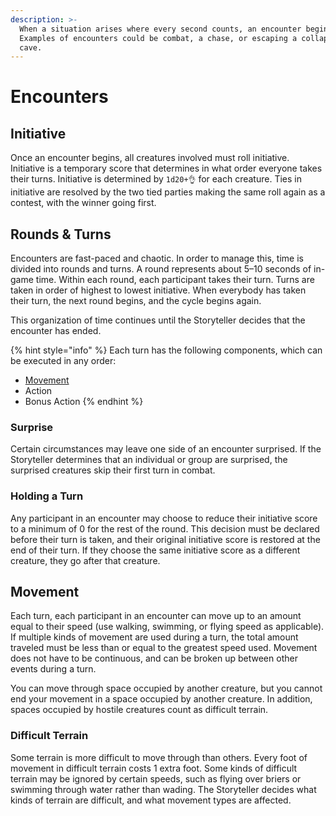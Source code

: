 ```yaml
---
description: >-
  When a situation arises where every second counts, an encounter begins.
  Examples of encounters could be combat, a chase, or escaping a collapsing
  cave.
---
```


# Encounters

## Initiative

Once an encounter begins, all creatures involved must roll initiative. Initiative is a temporary score that determines in what order everyone takes their turns. Initiative is determined by `1d20+👌` for each creature. Ties in initiative are resolved by the two tied parties making the same roll again as a contest, with the winner going first.

## Rounds & Turns

Encounters are fast-paced and chaotic. In order to manage this, time is divided into rounds and turns. A round represents about 5–10 seconds of in-game time. Within each round, each participant takes their turn. Turns are taken in order of highest to lowest initiative. When everybody has taken their turn, the next round begins, and the cycle begins again.

This organization of time continues until the Storyteller decides that the encounter has ended.

{% hint style="info" %}
Each turn has the following components, which can be executed in any order:

* [Movement](encounters.md#movement)
* Action
* Bonus Action
{% endhint %}

### Surprise

Certain circumstances may leave one side of an encounter surprised. If the Storyteller determines that an individual or group are surprised, the surprised creatures skip their first turn in combat.

### Holding a Turn

Any participant in an encounter may choose to reduce their initiative score to a minimum of 0 for the rest of the round. This decision must be declared before their turn is taken, and their original initiative score is restored at the end of their turn. If they choose the same initiative score as a different creature, they go after that creature.

## Movement

Each turn, each participant in an encounter can move up to an amount equal to their speed \(use walking, swimming, or flying speed as applicable\). If multiple kinds of movement are used during a turn, the total amount traveled must be less than or equal to the greatest speed used. Movement does not have to be continuous, and can be broken up between other events during a turn.

You can move through space occupied by another creature, but you cannot end your movement in a space occupied by another creature. In addition, spaces occupied by hostile creatures count as difficult terrain.

### Difficult Terrain

Some terrain is more difficult to move through than others. Every foot of movement in difficult terrain costs 1 extra foot. Some kinds of difficult terrain may be ignored by certain speeds, such as flying over briers or swimming through water rather than wading. The Storyteller decides what kinds of terrain are difficult, and what movement types are affected.

